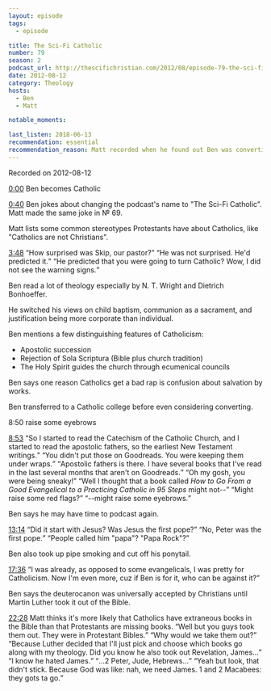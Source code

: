 ```yaml
---
layout: episode
tags:
  - episode

title: The Sci-Fi Catholic
number: 79
season: 2
podcast_url: http://thescifichristian.com/2012/08/episode-79-the-sci-fi-catholic/
date: 2012-08-12
category: Theology
hosts:
  - Ben
  - Matt

notable_moments:

last_listen: 2018-06-13
recommendation: essential
recommendation_reason: Matt recorded when he found out Ben was converting to catholicism. 
---
```

Recorded on 2012-08-12

<a class="timestamp tag is-medium is-primary" href="http://thescifichristian.com/2012/08/episode-79-the-sci-fi-catholic/#t=0:00">0:00</a> Ben becomes Catholic

<a class="timestamp tag is-medium is-primary" href="http://thescifichristian.com/2012/08/episode-79-the-sci-fi-catholic/#t=0:40">0:40</a> Ben jokes about changing the podcast's name to "The Sci-Fi Catholic". Matt made the same joke in № 69.

Matt lists some common stereotypes Protestants have about Catholics, like "Catholics are not Christians".

<div class="quote">
  <a class="timestamp tag is-medium is-primary" href="http://thescifichristian.com/2012/08/episode-79-the-sci-fi-catholic/#t=3:48">3:48</a>
  <span class="quote-context tag is-size-6"></span>
  <q class="matt">How surprised was Skip, our pastor?</q>
  <q class="ben">He was not surprised. He'd predicted it.</q>
  <q class="matt">He predicted that you were going to turn Catholic? Wow, I did not see the warning signs.</q>
</div>

Ben read a lot of theology especially by N. T. Wright and Dietrich Bonhoeffer.

He switched his views on child baptism, communion as a sacrament, and justification being more corporate than individual.

Ben mentions a few distinguishing features of Catholicism:
- Apostolic succession 
- Rejection of Sola Scriptura (Bible plus church tradition)
- The Holy Spirit guides the church through ecumenical councils

Ben says one reason Catholics get a bad rap is confusion about salvation by works.

Ben transferred to a Catholic college before even considering converting.

8:50 raise some eyebrows
<div class="quote">
  <a class="timestamp tag is-medium is-primary" href="http://thescifichristian.com/2012/08/episode-79-the-sci-fi-catholic/#t=8:53">8:53</a>
  <q class="ben">So I started to read the Catechism of the Catholic Church, and I started to read the apostolic fathers, so the earliest New Testament writings.</q>
  <q class="matt">You didn't put those on Goodreads. You were keeping them under wraps.</q>
  <q class="ben">Apostolic fathers is there. I have several books that I've read in the last several months that aren't on Goodreads.</q>
  <q class="matt">Oh my gosh, you were being sneaky!</q>
  <q class="ben">Well I thought that a book called <i class="work-title">How to Go From a Good Evangelical to a Practicing Catholic in 95 Steps</i> might not--</q>
  <q class="matt">Might raise some red flags?</q>
  <q class="ben">--might raise some eyebrows.</q>
</div>

Ben says he may have time to podcast again.

<div class="quote">
  <a class="timestamp tag is-medium is-primary" href="http://thescifichristian.com/2012/08/episode-79-the-sci-fi-catholic/#t=13:14">13:14</a>
  <span class="quote-context tag is-size-6"></span>
  <q class="matt">Did it start with Jesus? Was Jesus the first pope?</q>
  <q class="ben">No, Peter was the first pope.</q>
  <q class="matt">People called him "papa"? "Papa Rock"?</q>
</div>

Ben also took up pipe smoking and cut off his ponytail.

<div class="quote">
  <a class="timestamp tag is-medium is-primary" href="http://thescifichristian.com/2012/08/episode-79-the-sci-fi-catholic/#t=17:36">17:36</a>
  <q class="matt">I was already, as opposed to some evangelicals, I was pretty for Catholicism. Now I'm even more, cuz if Ben is for it, who can be against it?</q>
</div>

Ben says the deuterocanon was universally accepted by Christians until Martin Luther took it out of the Bible. 

<div class="quote">
  <a class="timestamp tag is-medium is-primary" href="http://thescifichristian.com/2012/08/episode-79-the-sci-fi-catholic/#t=22:28">22:28</a>
  <span class="quote-context tag is-size-6">Matt thinks it's more likely that Catholics have extraneous books in the Bible than that Protestants are missing books.</span>
  <q class="ben">Well but you guys took them out. They were in Protestant Bibles.</q>
  <q class="matt">Why would we take them out?</q>
  <q class="ben">Because Luther decided that I'll just pick and choose which books go along with my theology. Did you know he also took out Revelation, James...</q>
  <q class="matt">I know he hated James.</q>
  <q class="ben">...2 Peter, Jude, Hebrews...</q>
  <q class="matt">Yeah but look, that didn't stick. Because God was like: nah, we need James. 1 and 2 Macabees: they gots ta go.</q>
</div>
